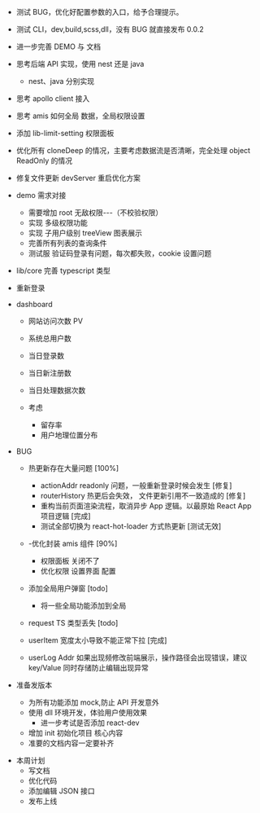 - 测试 BUG，优化好配置参数的入口，给予合理提示。
- 测试 CLI，dev,build,scss,dll，没有 BUG 就直接发布 0.0.2
- 进一步完善 DEMO 与 文档
- 思考后端 API 实现，使用 nest 还是 java

  - nest、java 分别实现

- 思考 apollo client 接入

- 思考 amis 如何全局 数据，全局权限设置
- 添加 lib-limit-setting 权限面板
- 优化所有 cloneDeep 的情况，主要考虑数据流是否清晰，完全处理 object ReadOnly 的情况
- 修复文件更新 devServer 重启优化方案

- demo 需求对接

  - 需要增加 root 无敌权限---（不校验权限）
  - 实现 多级权限功能
  - 实现 子用户级别 treeView 图表展示
  - 完善所有列表的查询条件
  - 测试服 验证码登录有问题，每次都失败，cookie 设置问题

- lib/core 完善 typescript 类型
- 重新登录

- dashboard

  - 网站访问次数 PV
  - 系统总用户数
  - 当日登录数
  - 当日新注册数
  - 当日处理数据次数

  - 考虑
    - 留存率
    - 用户地理位置分布

- BUG

  - 热更新存在大量问题 [100%]

    - actionAddr readonly 问题，一般重新登录时候会发生 [修复]
    - routerHistory 热更后会失效， 文件更新引用不一致造成的 [修复]
    - 重构当前页面渲染流程，取消异步 App 逻辑。以最原始 React App 项目逻辑 [完成]
    - 测试全部切换为 react-hot-loader 方式热更新 [测试无效]

  - -优化封装 amis 组件 [90%]
    - 权限面板 关闭不了
    - 优化权限 设置界面 配置
  - 添加全局用户弹窗 [todo]
    - 将一些全局功能添加到全局
  - request TS 类型丢失 [todo]
  - userItem 宽度太小导致不能正常下拉 [完成]

  - userLog Addr 如果出现频修改前端展示，操作路径会出现错误，建议 key/Value 同时存储防止编辑出现异常

- 准备发版本

  - 为所有功能添加 mock,防止 API 开发意外
  - 使用 dll 环境开发，体验用户使用效果
    - 进一步考试是否添加 react-dev
  - 增加 init 初始化项目 核心内容
  - 准要的文档内容一定要补齐

* 本周计划
  - 写文档
  - 优化代码
  - 添加编辑 JSON 接口
  - 发布上线
